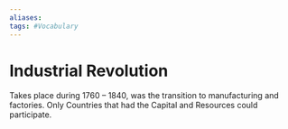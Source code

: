 ```yaml
---
aliases: 
tags: #Vocabulary 
---
```

# Industrial Revolution
Takes place during 1760 – 1840, was the transition to manufacturing and factories. Only Countries that had the Capital and Resources could participate.